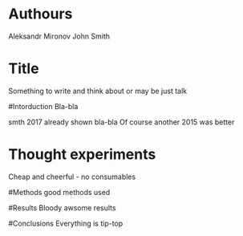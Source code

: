 # Authours
Aleksandr Mironov
John Smith

# Title
Something to write and think about or may be just talk


#Intorduction
Bla-bla

smth 2017 already shown bla-bla
Of course another 2015 was better

# Thought experiments
Cheap and cheerful - no consumables

#Methods
good methods used

#Results
Bloody awsome results

#Conclusions
Everything is tip-top